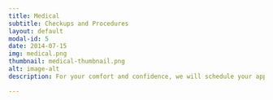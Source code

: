 ```yaml
---
title: Medical
subtitle: Checkups and Procedures
layout: default
modal-id: 5
date: 2014-07-15
img: medical.png
thumbnail: medical-thumbnail.png
alt: image-alt
description: For your comfort and confidence, we will schedule your appointments to the best, highly qualified doctors in well-equipped clinics. You can take blood tests, 3D ultrasound, do teeth whitening or ceramic fillings, improve your health in mud resorts, and much more at excellent prices!<h3>Here are some popular medical procedures and prices</h3><h4><a href="https://www.parodent.com.ua/en/">Parodent, Lviv</a></h4>1. Teeth whitening using a lamp and the Beyond system (one jaw) (smile area), 78,42 USD<br>2. Art restoration of 1 tooth, 36 USD<br>3. Professional oral hygiene removal of dental deposits - the Air-floor and Air-floow Perio techniques from 18 USD<h4><a href="https://www.synevo.ua/en">The European laboratory chain Synevo, everywhere</a></h4>1. Full health examination + report describing laboratory indicators, 82,16 USD<br>2. Hepatitis B virus (HBV), 8 USD<br>3. Package No. 318 (Vegetarian Health), 97 USD<br>4. Ultrasound of the thyroid gland and regional lymph nodes, 17,25 USD<h4>Mineral Water Treatment in the Carpathians</a></h4>There are many hotels with Mineral Water Treatment.<br>Typically, Package of procedures "All-inclusive" will cost from 14 USD / day <br>It will include such procedures only after consultation with a hotel doctor:<br>mineral water treatment in the resort of Morshyn, diet therapy, hardware physiotherapy (high- and low-frequency electrotherapy, electro-mud therapy, ultrasound, microstimulation), therapeutic baths (bischofite, with concentrates of medicinal herbs, with soybean lipids, hydromassage, underwater shower-massage), ozokerite and paraffin therapy, therapeutic inhalations, tubage, therapeutic microclusters, massage.<h5> and much more... </h5>

---
```

